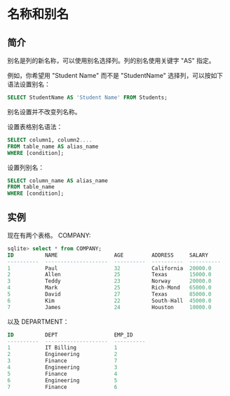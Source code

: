 # 名称和别名

## 简介

别名是列的新名称，可以使用别名选择列。列的别名使用关键字 "AS" 指定。

例如，你希望用 "Student Name" 而不是 "StudentName" 选择列，可以按如下语法设置别名：

```sql
SELECT StudentName AS 'Student Name' FROM Students;
```

别名设置并不改变列名称。

设置表格别名语法：

```sql
SELECT column1, column2....
FROM table_name AS alias_name
WHERE [condition];
```

设置列别名：

```sql
SELECT column_name AS alias_name
FROM table_name
WHERE [condition];
```

## 实例

现在有两个表格。 COMPANY:

```sql
sqlite> select * from COMPANY;
ID          NAME                  AGE         ADDRESS     SALARY
----------  --------------------  ----------  ----------  ----------
1           Paul                  32          California  20000.0
2           Allen                 25          Texas       15000.0
3           Teddy                 23          Norway      20000.0
4           Mark                  25          Rich-Mond   65000.0
5           David                 27          Texas       85000.0
6           Kim                   22          South-Hall  45000.0
7           James                 24          Houston     10000.0
```

以及 DEPARTMENT：

```sql
ID          DEPT                  EMP_ID
----------  --------------------  ----------
1           IT Billing            1
2           Engineering           2
3           Finance               7
4           Engineering           3
5           Finance               4
6           Engineering           5
7           Finance               6
```

